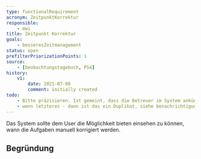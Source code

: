 ```yaml
---
type: functionalRequirement
acronym: ZeitpunktKorrektur
responsible:
    - mwi
title: Zeitpunkt Korrektur
goals:
    - besseresZeitmanagement
status: open
prefilterPriorizationPoints: 1
source:
    - [beobachtungstagebuch, PS4]
history:
    v1:
        date: 2021-07-08
        comment: initially created
todo:
    - Bitte präzisieren. Ist gemeint, dass die Betreuer im System ankündigen können, wann sie die Lösung korrigieren _werden_? Oder ist gemeint, dass es eine Notification geben soll, wenn die Korrektur erfolgt ist? 
    - wenn letzteres - dann ist das ein Duplikat, siehe benachrichtigungAbgeschlossenePruefung 
---
```


Das System sollte dem User die Möglichkeit bieten einsehen zu können, wann die Aufgaben manuell korrigiert werden.

## Begründung
